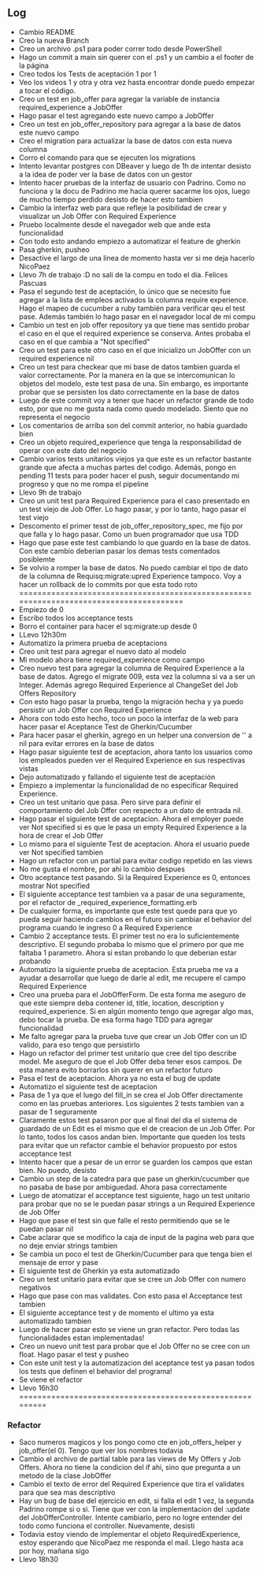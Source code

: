 ## Log

- Cambio README
- Creo la nueva Branch
- Creo un archivo .ps1 para poder correr todo desde PowerShell
- Hago un commit a main sin querer con el .ps1 y un cambio a el footer de la página
- Creo todos los Tests de aceptación 1 por 1
- Veo los videos 1 y otra y otra vez hasta encontrar donde puedo empezar a tocar el código.
- Creo un test en job_offer para agregar la variable de instancia required_experience a JobOffer
- Hago pasar el test agregando este nuevo campo a JobOffer
- Creo un test en job_offer_repository para agregar a la base de datos este nuevo campo
- Creo el migration para actualizar la base de datos con esta nueva columna
- Corro el comando para que se ejecuten los migrations
- Intento levantar postgres con DBeaver y luego de 1h de intentar desisto a la idea de poder ver la base de datos con un gestor
- Intento hacer pruebas de la interfaz de usuario con Padrino. Como no funciona y la docu de Padrino me hacia querer sacarme los ojos, luego de mucho tiempo perdido desisto de hacer esto tambien 
- Cambio la interfaz web para que refleje la posibilidad de crear y visualizar un Job Offer con Required Experience
- Pruebo localmente desde el navegador web que ande esta funcionalidad
- Con todo esto andando empiezo a automatizar el feature de gherkin
- Pasa gherkin, pusheo
- Desactive el largo de una linea de momento hasta ver si me deja hacerlo NicoPaez
- Llevo 7h de trabajo :D no sali de la compu en todo el dia. Felices Pascuas
- Pasa el segundo test de aceptación, lo único que se necesito fue agregar a la lista de empleos activados la columna require experience. Hago el mapeo de cucumber a ruby también para verificar qeu el test pase. Además también lo hago pasar en el navegador local de mi compu
- Cambio un test en job offer repository ya que tiene mas sentido probar el caso en el que el required experience se conserva. Antes probaba el caso en el que cambia a "Not specified"
- Creo un test para este otro caso en el que inicializo un JobOffer con un required experience nil
- Creo un test para checkear que mi base de datos tambien guarda el valor correctamente. Por la manera en la que se intercomunican lo objetos del modelo, este test pasa de una. Sin embargo, es importante probar que se persisten los dato correctamente en la base de datos
- Luego de este commit voy a tener que hacer un refactor grande de todo esto, por que no me gusta nada como quedo modelado. Siento que no representa el negocio
- Los comentarios de arriba son del commit anterior, no habia guardado bien
- Creo un objeto required_experience que tenga la responsabilidad de operar con este dato del negocio
- Cambio varios tests unitarios viejos ya que este es un refactor bastante grande que afecta a muchas partes del codigo. Además, pongo en pending 11 tests para poder hacer el push, seguir documentando mi progreso y que no me rompa el pipeline
- Llevo 9h de trabajo
- Creo un unit test para Required Experience para el caso presentado en un test viejo de Job Offer. Lo hago pasar, y por lo tanto, hago pasar el test viejo
- Descomento el primer tesst de job_offer_repository_spec, me fijo por que falla y lo hago pasar. Como un buen programador que usa TDD
- Hago que pase este test cambiando lo que guardo en la base de datos. Con este cambio deberian pasar los demas tests comentados posiblemte
- Se volvio a romper la base de datos. No puedo cambiar el tipo de dato de la columna de Requisq:migrate:upred Experience tampoco. Voy a hacer un rollback de lo commits por que esta todo roto 
=======================================================================================
- Empiezo de 0
- Escribo todos los acceptance tests
- Borro el container para hacer el sq:migrate:up desde 0
- LLevo 12h30m
- Automatizo la primera prueba de aceptacions
- Creo unit test para agregar el nuevo dato al modelo
- Mi modelo ahora tiene required_experience como campo
- Creo nuevo test para agregar la columna de Required Experience a la base de datos. Agrego el migrate 009, esta vez la columna si va a ser un Integer. Además agrego Required Experience al ChangeSet del Job Offers Repository
- Con esto hago pasar la prueba, tengo la migración hecha y ya puedo persistir un Job Offer con Required Experience
- Ahora con todo esto hecho, toco un poco la interfaz de la web para hacer pasar el Aceptance Test de Gherkin/Cucumber
- Para hacer pasar el gherkin, agrego en un helper una conversion de '' a nil para evitar errores en la base de datos
- Hago pasar siguiente test de aceptacion, ahora tanto los usuarios como los empleados pueden ver el Required Experience en sus respectivas vistas
- Dejo automatizado y fallando el siguiente test de aceptación
- Empiezo a implementar la funcionalidad de no especificar Required Experience.
- Creo un test unitario que pasa. Pero sirve para definir el comportamiento del Job Offer con respecto a un dato de entrada nil.
- Hago pasar el siguiente test de aceptacion. Ahora el employer puede ver Not specified si es que le pasa un empty Required Experience a la hora de crear el Job Offer
- Lo mismo para el siguiente Test de aceptacion. Ahora el usuario puede ver Not specified tambien
- Hago un refactor con un partial para evitar codigo repetido en las views
- No me gusta el nombre, por ahi lo cambio despues
- Otro aceptance test pasando. Si la Required Experience es 0, entonces mostrar Not specified
- El siguiente acceptance test tambien va a pasar de una seguramente, por el refactor de _required_experience_formatting.erb
- De cualquier forma, es importante que este test quede para que yo pueda seguir haciendo cambios en el futuro sin cambiar el behavior del programa cuando le ingreso 0 a Required Experience
- Cambio 2 acceptance tests. El primer test no era lo suficientemente descriptivo. El segundo probaba lo mismo que el primero por que me faltaba 1 parametro. Ahora si estan probando lo que deberian estar probando 
- Automatizo la siguiente prueba de aceptacion. Esta prueba me va a ayudar a desarrollar que luego de darle al edit, me recupere el campo Required Experience
- Creo una prueba para el JobOfferForm. De esta forma me aseguro de que este siempre deba contener id, title, location, description y required_experience. Si en algún momento tengo que agregar algo mas, debo tocar la prueba. De esa forma hago TDD para agregar funcionalidad
- Me falto agregar para la prueba tuve que crear un Job Offer con un ID valido, para eso tengo que persistirlo
- Hago un refactor del primer test unitario que cree del tipo describe model. Me aseguro de que el Job Offer deba tener esos campos. De esta manera evito borrarlos sin querer en un refactor futuro
- Pasa el test de aceptacion. Ahora ya no esta el bug de update
- Automatizo el siguiente test de aceptacion
- Pasa de 1 ya que el luego del fill_in se crea el Job Offer directamente como en las pruebas anteriores. Los siguientes 2 tests tambien van a pasar de 1 seguramente 
- Claramente estos test pasaron por que al final del dia el sistema de guardado de un Edit es el mismo que el de creacion de un Job Offer. Por lo tanto, todos los casos andan bien. Importante que queden los tests para evitar que un refactor cambie el behavior propuesto por estos acceptance test
- Intento hacer que a pesar de un error se guarden los campos que estan bien. No puedo, desisto
- Cambio un step de la catedra para que pase un gherkin/cucumber que no pasaba de base por ambiguedad. Ahora pasa correctamente
- Luego de atomatizar el acceptance test siguiente, hago un test unitario para probar que no se le puedan pasar strings a un Required Experience de Job Offer
- Hago que pase el test sin que falle el resto permitiendo que se le puedan pasar nil
- Cabe aclarar que se modifico la caja de input de la pagina web para que no deje enviar strings tambien
- Se cambia un poco el test de Gherkin/Cucumber para que tenga bien el mensaje de error y pase
- El siguiente test de Gherkin ya esta automatizado
- Creo un test unitario para evitar que se cree un Job Offer con numero negativos
- Hago que pase con mas validates. Con esto pasa el Acceptance test tambien
- El siguiente acceptance test y de momento el ultimo ya esta automatizado tambien
- Luego de hacer pasar esto se viene un gran refactor. Pero todas las funcionalidades estan implementadas!
- Creo un nuevo unit test para probar que el Job Offer no se cree con un float. Hago pasar el test y pusheo
- Con este unit test y la automatizacion del aceptance test ya pasan todos los tests que definen el behavior del programa!
- Se viene el refactor
- Llevo 16h30
=========================================================
### Refactor
- Saco numeros magicos y los pongo como cte en job_offers_helper y job_offer(el 0). Tengo que ver los nombres todavia
- Cambio el archivo de partial table para las views de My Offers y Job Offers. Ahora no tiene la condicion del if ahi, sino que pregunta a un metodo de la clase JobOffer
- Cambio el texto de error del Required Experience que tira el validates para que sea mas descriptivo
- Hay un bug de base del ejercicio en edit, si falla el edit 1 vez, la segunda Padrino rompe si o si. Tiene que ver con la implementacion del :update del JobOfferController. Intente cambiarlo, pero no logre entender del todo como funciona el controller. Nuevamente, desisti
- Todavia estoy viendo de implementar el objeto RequiredExperience, estoy esperando que NicoPaez me responda el mail. Llego hasta aca por hoy, mañana sigo
- Llevo 18h30
